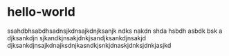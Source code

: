 # hello-world
ssahdbhsabdhsadnsjkdnsajkdnjksanjk ndks nakdn shda hsbdh asbdk bsk a
djksankdjn sjkandkjnsakjdnkjsandjksankdjnsakjd
djksankdjnsajkdnajksdnjkasndkjsnkjdnaskjdnksjdnkjasjkd
